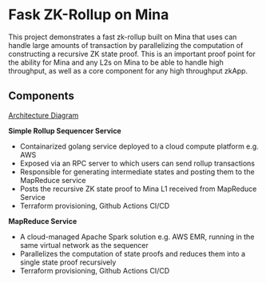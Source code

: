 # Fask ZK-Rollup on Mina

This project demonstrates a fast zk-rollup built on Mina that uses can handle large amounts of transaction by parallelizing the computation of constructing a recursive ZK state proof. This is an important proof point for the ability for Mina and any L2s on Mina to be able to handle high throughput, as well as a core component for any high throughput zkApp.

## Components

[Architecture Diagram](https://www.figma.com/file/ZW3PAXrm94laIdmhq4jJgN/Fast-ZK-Rollup-Architecture?type=whiteboard&node-id=880%3A1466&t=4ajDcNwZYJHTTSGM-1)

**Simple Rollup Sequencer Service**
- Containarized golang service deployed to a cloud compute platform e.g. AWS
- Exposed via an RPC server to which users can send rollup transactions
- Responsible for generating intermediate states and posting them to the MapReduce service
- Posts the recursive ZK state proof to Mina L1 received from MapReduce Service
- Terraform provisioning, Github Actions CI/CD

**MapReduce Service**
- A cloud-managed Apache Spark solution e.g. AWS EMR, running in the same virtual network as the sequencer
- Parallelizes the computation of state proofs and reduces them into a single state proof recursively
- Terraform provisioning, Github Actions CI/CD
